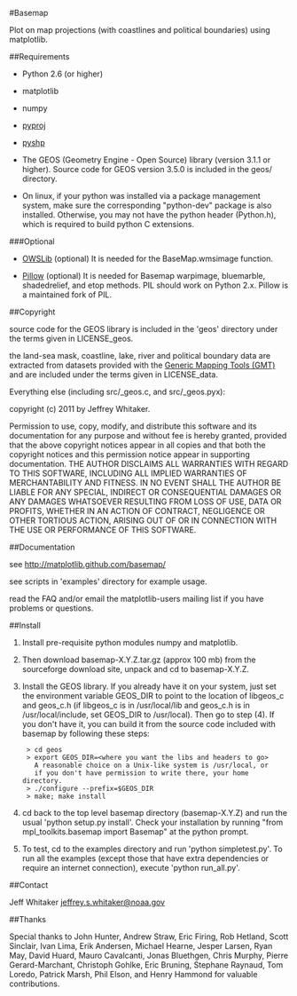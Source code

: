 #Basemap

Plot on map projections (with coastlines and political boundaries)
using matplotlib.

##Requirements

* Python 2.6 (or higher)

* matplotlib

* numpy 

* [pyproj](https://github.com/jswhit/pyproj)

* [pyshp](https://github.com/GeospatialPython/pyshp)

* The GEOS (Geometry Engine - Open Source) library (version 3.1.1 or higher).
Source code for GEOS version 3.5.0 is included in the geos/ directory.

* On linux, if your python was installed via a package management system, make
sure the corresponding "python-dev" package is also installed.  Otherwise, you
may not have the python header (Python.h), which is required to build python
C extensions.

###Optional

* [OWSLib](https://github.com/geopython/OWSLib) (optional) It is needed
for the BaseMap.wmsimage function.

* [Pillow](https://python-pillow.github.io/) (optional)  It is
needed for Basemap warpimage, bluemarble, shadedrelief, and etop methods.
PIL should work on Python 2.x.  Pillow is a maintained fork of PIL.

##Copyright

source code for the GEOS library is included in the 'geos'
directory under the terms given in LICENSE_geos.

the land-sea mask, coastline, lake, river and political boundary data are extracted
from datasets provided with the [Generic Mapping Tools (GMT)](http://gmt.soest.hawaii.edu)
and are included under the terms given in LICENSE_data.

Everything else (including src/_geos.c, and src/_geos.pyx):

copyright (c) 2011 by Jeffrey Whitaker.

Permission to use, copy, modify, and distribute this software and its
documentation for any purpose and without fee is hereby granted,
provided that the above copyright notices appear in all copies and that
both the copyright notices and this permission notice appear in
supporting documentation.
THE AUTHOR DISCLAIMS ALL WARRANTIES WITH REGARD TO THIS SOFTWARE,
INCLUDING ALL IMPLIED WARRANTIES OF MERCHANTABILITY AND FITNESS. IN NO
EVENT SHALL THE AUTHOR BE LIABLE FOR ANY SPECIAL, INDIRECT OR
CONSEQUENTIAL DAMAGES OR ANY DAMAGES WHATSOEVER RESULTING FROM LOSS OF
USE, DATA OR PROFITS, WHETHER IN AN ACTION OF CONTRACT, NEGLIGENCE OR
OTHER TORTIOUS ACTION, ARISING OUT OF OR IN CONNECTION WITH THE USE OR
PERFORMANCE OF THIS SOFTWARE.

##Documentation 

see http://matplotlib.github.com/basemap/

see scripts in 'examples' directory for example usage.

read the FAQ and/or email the matplotlib-users mailing list if 
you have problems or questions.

##Install

1. Install pre-requisite python modules numpy and matplotlib.

2. Then download basemap-X.Y.Z.tar.gz (approx 100 mb) from
the sourceforge download site, unpack and cd to basemap-X.Y.Z.

3. Install the GEOS library.  If you already have it on your
system, just set the environment variable GEOS_DIR to point to the location 
of libgeos_c and geos_c.h (if libgeos_c is in /usr/local/lib and
geos_c.h is in /usr/local/include, set GEOS_DIR to /usr/local).
Then go to step (4).  If you don't have it, you can build it from
the source code included with basemap by following these steps:

	```
	 > cd geos
	 > export GEOS_DIR=<where you want the libs and headers to go>
	   A reasonable choice on a Unix-like system is /usr/local, or
	   if you don't have permission to write there, your home directory.
	 > ./configure --prefix=$GEOS_DIR 
	 > make; make install
	```

4. cd back to the top level basemap directory (basemap-X.Y.Z) and
run the usual 'python setup.py install'.  Check your installation
by running "from mpl_toolkits.basemap import Basemap" at the python
prompt.

5. To test, cd to the examples directory and run 'python simpletest.py'.
To run all the examples (except those that have extra dependencies
or require an internet connection), execute 'python run_all.py'.

##Contact

Jeff Whitaker <jeffrey.s.whitaker@noaa.gov>

##Thanks

Special thanks to John Hunter, Andrew Straw, Eric Firing, Rob Hetland, Scott Sinclair, Ivan Lima, Erik Andersen, Michael Hearne, Jesper Larsen, Ryan May, David Huard, Mauro Cavalcanti, Jonas Bluethgen, Chris Murphy, Pierre Gerard-Marchant, Christoph Gohlke, Eric Bruning, Stephane Raynaud, Tom Loredo, Patrick Marsh, Phil Elson, and Henry Hammond for valuable contributions.
